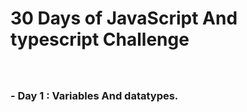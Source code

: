 <h1>30 Days of JavaScript And typescript Challenge</h1>

###
<br/>

<h3> - Day 1 : Variables And datatypes.</h3>
